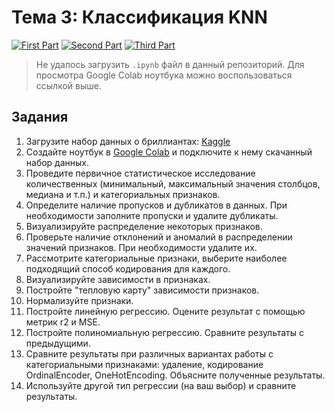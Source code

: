 # Тема 3: Классификация KNN

[![First Part](https://colab.research.google.com/assets/colab-badge.svg)](https://colab.research.google.com/drive/1GEWyLhTJf-EdCJSnQ8VNtVkBkh_n1CC-?usp=sharing)
[![Second Part](https://colab.research.google.com/assets/colab-badge.svg)]()
[![Third Part](https://colab.research.google.com/assets/colab-badge.svg)]()

> Не удалось загрузить `.ipynb` файл в данный репозиторий. Для просмотра Google Colab ноутбука можно воспользоваться ссылкой выше.

## Задания

1. Загрузите набор данных о бриллиантах: [Kaggle](https://www.kaggle.com/datasets/shivam2503/diamonds)
2. Создайте ноутбук в [Google Colab](https://colab.research.google.com/) и подключите к нему скачанный набор данных.
3. Проведите первичное статистическое исследование количественных (минимальный, максимальный значения столбцов, медиана и т.п.) и категориальных признаков.
4. Определите наличие пропусков и дубликатов в данных. При необходимости заполните пропуски и удалите дубликаты.
5. Визуализируйте распределение некоторых признаков.
6. Проверьте наличие отклонений и аномалий в распределении значений признаков.  При необходимости удалите их.
7. Рассмотрите категориальные признаки, выберите наиболее подходящий способ кодирования для каждого.
8. Визуализируйте зависимости в признаках.
9. Постройте "тепловую карту" зависимости признаков.
10. Нормализуйте признаки.
11. Постройте линейную регрессию. Оцените результат с помощью метрик r2 и MSE.
12. Постройте полиномиальную регрессию. Сравните результаты с предыдущими.
13. Сравните результаты при различных вариантах работы с категориальными признаками: удаление, кодирование OrdinalEncoder, OneHotEncoding. Объясните полученные результаты.
14. Используйте другой тип регрессии (на ваш выбор) и сравните результаты.
